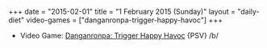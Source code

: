 +++
date = "2015-02-01"
title = "1 February 2015 (Sunday)"
layout = "daily-diet"
video-games = ["danganronpa-trigger-happy-havoc"]
+++


* Video Game: [Danganronpa: Trigger Happy Havoc](/video-games/danganronpa-trigger-happy-havoc) {PSV} /b/